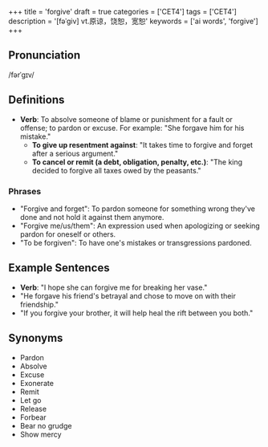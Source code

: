 +++
title = 'forgive'
draft = true
categories = ['CET4']
tags = ['CET4']
description = '[fəˈgiv] vt.原谅，饶恕，宽恕'
keywords = ['ai words', 'forgive']
+++

## Pronunciation
/fərˈɡɪv/

## Definitions
- **Verb**: To absolve someone of blame or punishment for a fault or offense; to pardon or excuse. For example: "She forgave him for his mistake."
  - **To give up resentment against**: "It takes time to forgive and forget after a serious argument."
  - **To cancel or remit (a debt, obligation, penalty, etc.)**: "The king decided to forgive all taxes owed by the peasants."

### Phrases
- "Forgive and forget": To pardon someone for something wrong they've done and not hold it against them anymore.
- "Forgive me/us/them": An expression used when apologizing or seeking pardon for oneself or others.
- "To be forgiven": To have one's mistakes or transgressions pardoned.

## Example Sentences
- **Verb**: "I hope she can forgive me for breaking her vase."
- "He forgave his friend's betrayal and chose to move on with their friendship."
- "If you forgive your brother, it will help heal the rift between you both."

## Synonyms
- Pardon
- Absolve
- Excuse
- Exonerate
- Remit
- Let go
- Release
- Forbear
- Bear no grudge
- Show mercy
